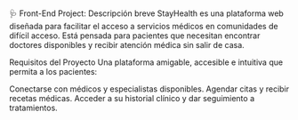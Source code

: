 🩺 Front-End Project:  Descripción breve
StayHealth es una plataforma web diseñada para facilitar el acceso a servicios médicos en comunidades de difícil acceso. 
Está pensada para pacientes que necesitan encontrar doctores disponibles y recibir atención médica sin salir de casa.

Requisitos del Proyecto
Una plataforma amigable, accesible e intuitiva que permita a los pacientes:

Conectarse con médicos y especialistas disponibles.
Agendar citas y recibir recetas médicas.
Acceder a su historial clínico y dar seguimiento a tratamientos.




